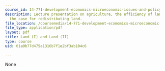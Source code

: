 ```yaml
---
course_id: 14-771-development-economics-microeconomic-issues-and-policy-models-fall-2008
description: Lecture presentation on agriculture, the efficiency of land use, and
  the case for redistributing land.
file_location: /coursemedia/14-771-development-economics-microeconomic-issues-and-policy-models-fall-2008/01a9b77d475a1316b7f1e2bf3ab104c6_lec1920.pdf
file_type: application/pdf
layout: pdf
title: Land (I) and Land (II)
type: course
uid: 01a9b77d475a1316b7f1e2bf3ab104c6

---
```

None